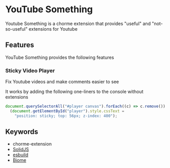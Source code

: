 # YouTube Something

Youtube Something is a chorme extension that provides "useful" and "not-so-useful" extensions for Youtube

## Features

YouTube Something provides the following features

### Sticky Video Player

Fix Youtube videos and make comments easier to see

It works by adding the following one-liners to the console without extensions

```js
document.querySelectorAll("#player canvas").forEach((c) => c.remove()) ||
  (document.getElementById("player").style.cssText =
    "position: sticky; top: 56px; z-index: 400");
```

## Keywords

- chorme-extension
- [SolidJS](https://www.solidjs.com/)
- [esbuild](https://esbuild.github.io/)
- [Biome](https://biomejs.dev/guides/getting-started/#editor-setup)
